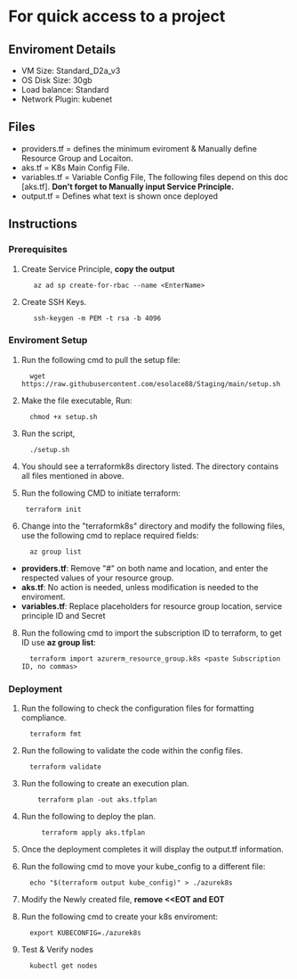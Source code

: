 # For quick access to a project

## Enviroment Details

- VM Size: Standard_D2a_v3
- OS Disk Size: 30gb
- Load balance: Standard
- Network Plugin: kubenet 

## Files

- providers.tf = defines the minimum eviroment & Manually define Resource Group and Locaiton.
- aks.tf = K8s Main Config File. 
- variables.tf = Variable Config File, The following files depend on this doc [aks.tf]. **Don't forget to Manually input Service Principle.**
- output.tf = Defines what text is shown once deployed

## Instructions

### Prerequisites
1. Create Service Principle, **copy the output**
   
          az ad sp create-for-rbac --name <EnterName>
   
2. Create SSH Keys.

          ssh-keygen -m PEM -t rsa -b 4096
   
### Enviroment Setup
1. Run the following cmd to pull the setup file:

         wget https://raw.githubusercontent.com/esolace88/Staging/main/setup.sh

2. Make the file executable, Run:

         chmod +x setup.sh

4. Run the script,

         ./setup.sh

5. You should see a terraformk8s directory listed. The directory contains all files mentioned in above.
6.  Run the following CMD to initiate terraform:

         terraform init
    
7. Change into the "terraformk8s" directory and modify the following files, use the following cmd to replace required fields:

         az group list
  
- **providers.tf**: Remove "#" on both name and location, and enter the respected values of your resource group. 
- **aks.tf**: No action is needed, unless modification is needed to the enviroment.
- **variables.tf**: Replace placeholders for resource group location, service principle ID and Secret

8. Run the following cmd to import the subscription ID to terraform, to get ID use **az group list**:

         terraform import azurerm_resource_group.k8s <paste Subscription ID, no commas>

### Deployment 

1. Run the following to check the configuration files for formatting compliance.

         terraform fmt
   
2. Run the following to validate the code within the config files.

         terraform validate
   
3. Run the following to create an execution plan.

           terraform plan -out aks.tfplan
   
4. Run the following to deploy the plan.

            terraform apply aks.tfplan

5. Once the deployment completes it will display the output.tf information.
6. Run the following cmd to move your kube_config to a different file:

         echo "$(terraform output kube_config)" > ./azurek8s
   
7. Modify the Newly created file, **remove <<EOT and EOT**
8. Run the following cmd to create your k8s enviroment:

         export KUBECONFIG=./azurek8s
   
9. Test & Verify nodes

         kubectl get nodes
